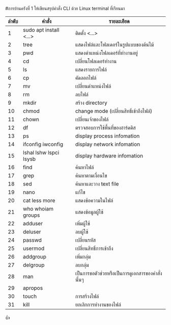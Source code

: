  #การบ้านครังที่ 1
 ให้เขียนสรุปคำสั่ง CLI ด้วย Linux terminal ที่เรียนมา
 
 ลำดับ  |  คำสั่ง | รายละเอียด
 ----- |  ----- |-----
 1 | sudo apt install <...>| ติดตั้ง <...>
 2 | tree | แสดงไฟล์และโฟลเดอร์ในรูปแบบของต้นไม้
 3 | pwd | แสดงตำแหน่งโฟลเดอร์ที่ทำงานอยู่
 4 | cd | เปลี่ยนโฟลเดอร์ทำงาน
 5 | ls | แสดงรายการไฟล์
 6 | cp | คัดลอกไฟล์
 7 | mv | เปลี่ยนตำแหน่งไฟล์
 8 | rm | ลบไฟล์
 9 | mkdir | สร้าง directory
 10 | chmod | change mode (เปลี่ยนสิทธิ์เข้าถึงไฟล์)
 11 | chown | เปลี่ยนเจ้าของไฟล์
 12 | df | ตรวจสอบการใช้พื้นที่ของฮาร์ดดิส
 13 | ps | display process infomation
 14 | ifconfig iwconfig | display network infomation
 15 | lshal lshw lspci lsysb | display hardware infomation
 16 | find | ค้นหาไฟล์
 17 | grep | ค้นหาตามเงื่อนไข
 18 | sed | ค้นหาและวาง text file
 19 | nano | แก้ไข
 20 | cat less more | แสดงข้อความในไฟล์
 21 | who whoiam groups | แสดงข้อมูลผู้ใช้
 22 | adduser | เพิ่มผู้ใช้
 23 | deluser | ลบผู้ใช้
 24 | passwd | เปลี่ยนรหัส
 25 | usermod | เปลี่ยนสิทธิ์การเข้าถึง
 26 | addgroup | เพิ่มกลุ่ม
 27 | delgroup | ลบกลุ่ม
 28 | man | เป็นการขอตัวช่วยหรือเป็นการดูเอกสารของคำสั่งนั้นๆ
 29 | apropos |
 30 | touch | การสร้างไฟล์
 31 | kill | ยกเลิกการทำงานของไฟล์
 
:+1:

